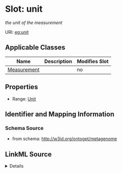 

# Slot: unit


_the unit of the measurement_



URI: [eg:unit](http://w3id.org/ontogpt/environmental-metagenome/unit)



<!-- no inheritance hierarchy -->





## Applicable Classes

| Name | Description | Modifies Slot |
| --- | --- | --- |
| [Measurement](Measurement.md) |  |  no  |







## Properties

* Range: [Unit](Unit.md)





## Identifier and Mapping Information







### Schema Source


* from schema: http://w3id.org/ontogpt/metagenome




## LinkML Source

<details>
```yaml
name: unit
description: the unit of the measurement
from_schema: http://w3id.org/ontogpt/metagenome
rank: 1000
alias: unit
owner: Measurement
domain_of:
- Measurement
range: Unit

```
</details>